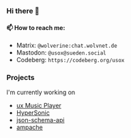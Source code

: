 ### Hi there 👋

#### 📫 How to reach me:
- Matrix: `@wolverine:chat.wolvnet.de`
- Mastodon: `@usox@sueden.social`
- Codeberg: `https://codeberg.org/usox`

### Projects

I'm currently working on
- [ux Music Player](https://codeberg.org/usox/uxmp)
- [HyperSonic](https://codeberg.org/usox/hypersonic)
- [json-schema-api](https://github.com/usox/json-schema-api)
- [ampache](https://github.com/ampache/ampache)

<!--
**usox/usox** is a ✨ _special_ ✨ repository because its `README.md` (this file) appears on your GitHub profile.

Here are some ideas to get you started:

- 🔭 I’m currently working on ...
- 🌱 I’m currently learning ...
- 👯 I’m looking to collaborate on ...
- 🤔 I’m looking for help with ...
- 💬 Ask me about ...
- 📫 How to reach me: ...
- 😄 Pronouns: ...
- ⚡ Fun fact: ...
-->
